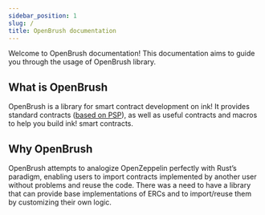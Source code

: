 ```yaml
---
sidebar_position: 1
slug: /
title: OpenBrush documentation
---
```


Welcome to OpenBrush documentation! This documentation aims to guide you through the usage of OpenBrush library.

## What is OpenBrush
OpenBrush is a library for smart contract development on ink!
It provides standard contracts ([based on PSP](https://github.com/w3f/PSPs)), as well as useful contracts and macros to help you build ink! smart contracts.

## Why OpenBrush
OpenBrush attempts to analogize OpenZeppelin perfectly with Rust’s paradigm, enabling users to import contracts implemented by another user without problems and reuse the code.
There was a need to have a library that can provide base implementations of ERCs and to import/reuse them by customizing their own logic.
